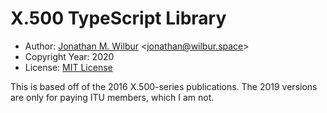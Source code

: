 # X.500 TypeScript Library

* Author: [Jonathan M. Wilbur](https://github.com/JonathanWilbur) <[jonathan@wilbur.space](mailto:jonathan@wilbur.space)>
* Copyright Year: 2020
* License: [MIT License](https://mit-license.org/)

This is based off of the 2016 X.500-series publications. The 2019 versions are
only for paying ITU members, which I am not.
